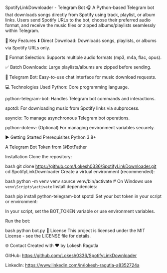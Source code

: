 SpotifyLinkDownloader - Telegram Bot 🎧
A Python-based Telegram bot that downloads songs directly from Spotify using track, playlist, or album links. Users send Spotify URLs to the bot, choose their preferred audio format, and receive the music files or zipped albums/playlists seamlessly within Telegram.

🚀 Key Features
⬇️ Direct Download: Downloads songs, playlists, or albums via Spotify URLs only.

🎵 Format Selection: Supports multiple audio formats (mp3, m4a, flac, opus).

✅ Batch Downloads: Large playlists/albums are zipped before sending.

🤖 Telegram Bot: Easy-to-use chat interface for music download requests.

💻 Technologies Used
Python: Core programming language.

python-telegram-bot: Handles Telegram bot commands and interactions.

spotdl: For downloading music from Spotify links via subprocess.

asyncio: To manage asynchronous Telegram bot operations.

python-dotenv: (Optional) For managing environment variables securely.

▶️ Getting Started
Prerequisites
Python 3.8+

A Telegram Bot Token from @BotFather

Installation
Clone the repository:

bash
git clone https://github.com/Lokesh0336/SpotifyLinkDownloader.git
cd SpotifyLinkDownloader
Create a virtual environment (recommended):

bash
python -m venv venv
source venv/bin/activate  # On Windows use `venv\Scripts\activate`
Install dependencies:

bash
pip install python-telegram-bot spotdl
Set your bot token in your script or environment:

In your script, set the BOT_TOKEN variable or use environment variables.

Run the bot:

bash
python bot.py
📄 License
This project is licensed under the MIT License - see the LICENSE file for details.

🌐 Contact
Created with ❤️ by Lokesh Ragutla

GitHub: https://github.com/Lokesh0336/SpotifyLinkDownloader

LinkedIn: https://www.linkedin.com/in/lokesh-ragutla-a8352724a
